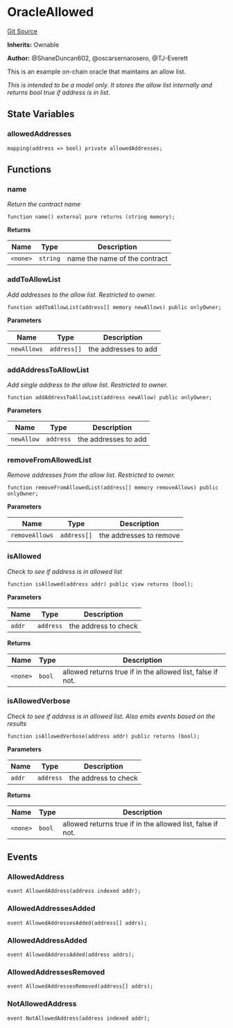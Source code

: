 # OracleAllowed
[Git Source](https://github.com/thrackle-io/Tron/blob/89e7f7b48d79c8e2bc6476fb1601cc9680f2c384/src/example/OracleAllowed.sol)

**Inherits:**
Ownable

**Author:**
@ShaneDuncan602, @oscarsernarosero, @TJ-Everett

This is an example on-chain oracle that maintains an allow list.

*This is intended to be a model only. It stores the allow list internally and returns bool true if address is in list.*


## State Variables
### allowedAddresses

```solidity
mapping(address => bool) private allowedAddresses;
```


## Functions
### name

*Return the contract name*


```solidity
function name() external pure returns (string memory);
```
**Returns**

|Name|Type|Description|
|----|----|-----------|
|`<none>`|`string`|name the name of the contract|


### addToAllowList

*Add addresses to the allow list. Restricted to owner.*


```solidity
function addToAllowList(address[] memory newAllows) public onlyOwner;
```
**Parameters**

|Name|Type|Description|
|----|----|-----------|
|`newAllows`|`address[]`|the addresses to add|


### addAddressToAllowList

*Add single address to the allow list. Restricted to owner.*


```solidity
function addAddressToAllowList(address newAllow) public onlyOwner;
```
**Parameters**

|Name|Type|Description|
|----|----|-----------|
|`newAllow`|`address`|the addresses to add|


### removeFromAllowedList

*Remove addresses from the allow list. Restricted to owner.*


```solidity
function removeFromAllowedList(address[] memory removeAllows) public onlyOwner;
```
**Parameters**

|Name|Type|Description|
|----|----|-----------|
|`removeAllows`|`address[]`|the addresses to remove|


### isAllowed

*Check to see if address is in allowed list*


```solidity
function isAllowed(address addr) public view returns (bool);
```
**Parameters**

|Name|Type|Description|
|----|----|-----------|
|`addr`|`address`|the address to check|

**Returns**

|Name|Type|Description|
|----|----|-----------|
|`<none>`|`bool`|allowed returns true if in the allowed list, false if not.|


### isAllowedVerbose

*Check to see if address is in allowed list. Also emits events based on the results*


```solidity
function isAllowedVerbose(address addr) public returns (bool);
```
**Parameters**

|Name|Type|Description|
|----|----|-----------|
|`addr`|`address`|the address to check|

**Returns**

|Name|Type|Description|
|----|----|-----------|
|`<none>`|`bool`|allowed returns true if in the allowed list, false if not.|


## Events
### AllowedAddress

```solidity
event AllowedAddress(address indexed addr);
```

### AllowedAddressesAdded

```solidity
event AllowedAddressesAdded(address[] addrs);
```

### AllowedAddressAdded

```solidity
event AllowedAddressAdded(address addrs);
```

### AllowedAddressesRemoved

```solidity
event AllowedAddressesRemoved(address[] addrs);
```

### NotAllowedAddress

```solidity
event NotAllowedAddress(address indexed addr);
```

